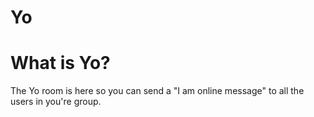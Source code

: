 # Yo

# What is Yo?
The Yo room is here so you can send a "I am online message" to all the users in you're group.

